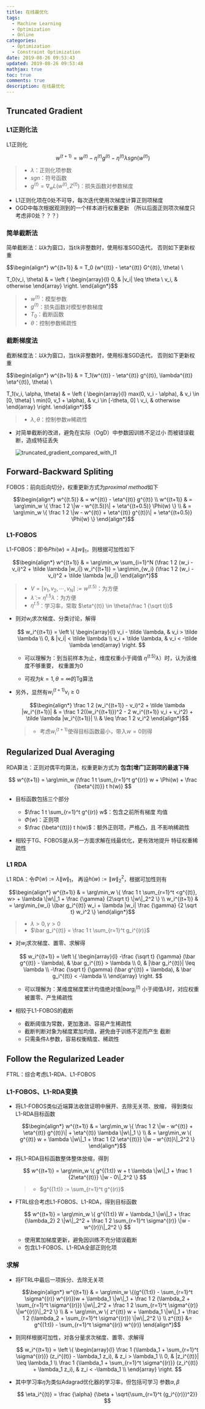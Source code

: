 ```yaml
---
title: 在线最优化
tags:
  - Machine Learning
  - Optimization
  - Online
categories:
  - Optimization
  - Constraint Optimization
date: 2019-08-26 09:53:43
updated: 2019-08-26 09:53:48
mathjax: true
toc: true
comments: true
description: 在线最优化
---
```


##	Truncated Gradient

###	L1正则化法

L1正则化

$$
w^{(t+1)} = w^{(t)} - \eta^{(t)}g^{(t)} - \eta^{(t)} \lambda sgn(w^{(t)})
$$

> - $\lambda$：正则化项参数
> - $sgn$：符号函数
> - $g^{(t)}=\nabla_w L(w^{(t)}, Z^{(t)})$：损失函数对参数梯度

-	L1正则化项在0处不可导，每次迭代使用次梯度计算正则项梯度
-	OGD中每次根据观测到的一个样本进行权重更新
	（所以后面正则项次梯度只考虑非0处？？？）

###	简单截断法

简单截断法：以$k$为窗口，当$t/k$非整数时，使用标准SGD迭代，
否则如下更新权重

$$\begin{align*}
w^{(t+1)} & = T_0 (w^{(t)} - \eta^{(t)} G^{(t)}, \theta) \\

T_0(v_i, \theta) & = \left \{ \begin{array}{l}
	0, & |v_i| \leq \theta \\
	v_i, & otherwise
\end{array} \right.
\end{align*}$$

> - $w^{(t)}$：模型参数
> - $g^{(t)}$：损失函数对模型参数梯度
> - $T_0$：截断函数
> - $\theta$：控制参数稀疏性

###	截断梯度法

截断梯度法：以$k$为窗口，当$t/k$非整数时，使用标准SGD迭代，
否则如下更新权重

$$\begin{align*}
w^{(t+1)} & = T_1(w^{(t)} - \eta^{(t)} g^{(t)}, \lambda^{(t)} \eta^{(t)},
	\theta) \\

T_1(v_i, \alpha, \theta) & = \left \{ \begin{array}{l}
	max(0, v_i - \alpha), & v_i \in [0, \theta] \\
	min(0, v_1 + \alpha), & v_i \in [-\theta, 0] \\
	v_i, & otherwise
\end{array} \right.
\end{align*}$$

> - $\lambda, \theta$：控制参数$w$稀疏性

-	对简单截断的改进，避免在实际（OgD）中参数因训练不足过小
	而被错误截断，造成特征丢失

	![truncated_gradient_compared_with_l1](imgs/truncated_gradient_compared_with_l1.png)

##	Forward-Backward Spliting

FOBOS：前向后向切分，权重更新方式为*proximal method*如下

$$\begin{align*}
w^{(t.5)} & = w^{(t)} - \eta^{(t)} g^{(t)} \\
w^{(t+1)} & = \arg\min_w \{ \frac 1 2 \|w - w^{(t.5)}\|
	+ \eta^{(t+0.5)} \Phi(w) \} \\
& = \arg\min_w \{ \frac 1 2 \|w - w^{(t)} + \eta^{(t)} g^{(t)}\|
	+ \eta^{(t+0.5)} \Phi(w) \}
\end{align*}$$

###	L1-FOBOS

L1-FOBOS：即令$Phi(w)=\lambda \|w\|_1$，则根据可加性如下

$$\begin{align*}
w^{(t+1)} & = \arg\min_w \sum_{i=1}^N (\frac 1 2 (w_i - v_i)^2
	+ \tilde \lambda |w_i|)
w_i^{(t+1)} = \arg\min_{w_i} (\frac 1 2 (w_i - v_i)^2
	+ \tilde \lambda |w_i|)
\end{align*}$$

> - $V=[v_1, v_2, \cdots, v_N]:=w^{(t.5)}$：为方便
> - $\tilde \lambda := \eta^{t.5} \lambda$：为方便
> - $\eta^{t.5}$：学习率，常取
	$\eta^{(t)} \in \theta(\frac 1 {\sqrt t})$

-	则对$w_i$求次梯度、分类讨论，解得

	$$
	w_i^{(t+1)} = \left \{ \begin{array}{l}
		v_i - \tilde \lambda, & v_i > \tilde \lambda \\
		0, & |v_i| < \tilde \lambda \\
		v_i + \tilde \lambda, & v_i < -\tilde \lambda
	\end{array} \right.
	$$

	-	可以理解为：到当前样本为止，维度权重小于阈值
		$\eta^{(t.5)} \lambda$）时，认为该维度不够重要，
		权重置为0

	-	可视为$k=1, \theta=\infty$的Tg算法

-	另外，显然有$w_i^{(t+1)} v_i \geq 0$

	$$\begin{align*}
	\frac 1 2 (w_i^{(t+1)} - v_i)^2 + \tilde \lambda |w_i^{(t+1)}|
	& = \frac 1 2((w_i^{(t+1)})^2 - 2 w_i^{(t+1)} v_i + v_i^2)
		+ \tilde \lambda |w_i^{(t+1)}| \\
	& \leq \frac 1 2 v_i^2
	\end{align*}$$

	> - 考虑$w_i^{(t+1)}$使得目标函数最小，带入$w=0$则得

##	Regularized Dual Averaging

RDA算法：正则对偶平均算法，权重更新方式为
**包含[增广]正则项的最速下降**

$$
w^{(t+1)} = \arg\min_w {\frac 1 t \sum_{r=1}^t g^{(r)} w + \Phi(w)
	+ \frac {\beta^{(t)}} t h(w)}
$$

-	目标函数包括三个部分
	-	$\frac 1 t \sum_{r=1}^t g^{(r)} w$：包含之前所有梯度
		均值
	-	$\Phi(w)$：正则项
	-	$\frac {\beta^{(t)}} t h(w)$：额外正则项，严格凸，且
		不影响稀疏性

-	相较于TG、FOBOS是从另一方面求解在线最优化，更有效地提升
	特征权重稀疏性

###	L1 RDA

L1 RDA：令$\Phi(w) := \lambda \|w\|_1$，
再设$h(w) := \|w\|_2^2$，根据可加性则有

$$\begin{align*}
w^{(t+1)} & = \arg\min_w \{ \frac 1 t \sum_{r=1}^t <g^{(t)}, w>
	+ \lambda \|w\|_1 + \frac {\gamma} {2\sqrt t} \|w\|_2^2 \} \\
w_i^{(t+1)} & = \arg\min_{w_i} \{bar g_i^{(t)} w_i + \lambda |w_i|
	\frac {\gamma} {2 \sqrt t} w_i^2 \}
\end{align*}$$

> - $\lambda > 0, \gamma > 0$
> - $\bar g_i^{(t)} = \frac 1 t \sum_{r=1}^t g_i^{(r)}$

-	对$w_i$求次梯度、置零、求解得

	$$
	w_i^{(t+1)} = \left \{ \begin{array}{l}
		-\frac {\sqrt t} {\gamma} (\bar g^{(t)} - \lambda),
			& \bar g_i^{(t)} > \lambda \\
		0, & |\bar g_i^{(t)}| \leq \lambda \\
		-\frac {\sqrt t} {\gamma} (\bar g^{(t)} + \lambda),
			& \bar g_i^{(t)} < -\lambda \\
	\end{array} \right.
	$$

	-	可以理解为：某维度梯度累计均值绝对值$|bar g_i^{(t)}$
		小于阈值$\lambda$时，对应权重被置零、产生稀疏性

-	相较于L1-FOBOS的截断
	-	截断阈值为常数，更加激进、容易产生稀疏性
	-	截断判断对象为梯度累加均值，避免由于训练不足而产生
		截断
	-	只需条件$\lambda$参数，容易权衡精度、稀疏性

##	Follow the Regularized Leader

FTRL：综合考虑L1-RDA、L1-FOBOS

###	L1-FOBOS、L1-RDA变换

-	将L1-FOBOS类似近端算法收敛证明中展开、去除无关项、放缩，
	得到类似L1-RDA目标函数

	$$\begin{align*}
	w^{(t+1)} & = \arg\min_w \{ \frac 1 2 \|w - w^{(t)} +
		\eta^{(t)} g^{(t)}\| + \eta^{(t)} \lambda \|w\|_1 \} \\
	& = \arg\min_w \{ g^{(t)} w + \lambda \|w\|_1 +
		\frac 1 {2 \eta^{(t)}} \|w - w^{(t)}\|_2^2 \}
	\end{align*}$$

-	将L1-RDA目标函数整体整体放缩，得到

	$$
	w^{(t+1)} = \arg\min_w \{ g^{(1:t)} w + t \lambda \|w\|_1
		+ \frac 1 {2\eta^{(t)}} \|w - 0\|_2^2 \}
	$$

	> - $g^{(1:t)} := \sum_{r=1}^t g^{(r)}$

-	FTRL综合考虑L1-FOBOS、L1-RDA，得到目标函数

	$$
	w^{(t+1)} = \arg\min_w \{ g^{(1:t)} W + \lambda_1 \|w\|_1
		+ \frac {\lambda_2} 2 \|w\|_2^2 + \frac 1 2
		\sum_{r=1}^t \sigma^{(r)} \|w - w^{(r)}\|_2^2 \}
	$$

	-	使用累加梯度更新，避免因训练不充分错误截断
	-	包含L1-FOBOS、L1-RDA全部正则化项

###	求解

-	将FTRL中最后一项拆分、去除无关项

	$$\begin{align*}
	w^{(t+1)} & = \arg\min_w \{(g^{(1:t)} - \sum_{r=1}^t
		\sigma^{(r)} w^{(r)})w + \lambda_1 \|w\|_1 +
		\frac 1 2 (\lambda_2 + \sum_{r=1}^t \sigma^{(r)})
		\|w\|_2^2 + \frac 1 2 \sum_{r=1}^t \sigma^{(r)}
		\|w^{(r)}\|_2^2 \} \\
	& = \arg\min_w \{ z^{(t)} w + \lambda_1 \|w\|_1
		+ \frac 1 2 (\lambda_2 + \sum_{r=1}^t \sigma^{(r)})
		\|w\|_2^2 \} \\
	z^{(t)} &= g^{(1:t)} - \sum_{r=1}^t \sigma^{(r)} w^{(r)}
	\end{align*}$$

-	则同样根据可加性，对各分量求次梯度、置零、求解得

	$$
	w_i^{(t+1)} = \left \{ \begin{array}{l}
		\frac 1 {\lambda_1 + \sum_{r=1}^t \sigma^{(r)}}
			(z_i^{(t)} - \lambda_1 z_i), & z_i > \lambda_1 \\
		0, & |z_i^{(t)}| \leq \lambda_1 \\
		\frac 1 {\lambda_1 + \sum_{r=1}^t \sigma^{(r)}}
			(z_i^{(t)} + \lambda_1 z_i), & z_i < -\lambda_1 \\
	\end{array} \right.
	$$

-	其中学习率$\eta$为类似Adagrad优化器的学习率，但包括可学习
	参数$\alpha, \beta$

	$$
	\eta_i^{(t)} = \frac {\alpha} {\beta + \sqrt{\sum_{r=1}^t
		(g_i^{(r)})^2}}
	$$


